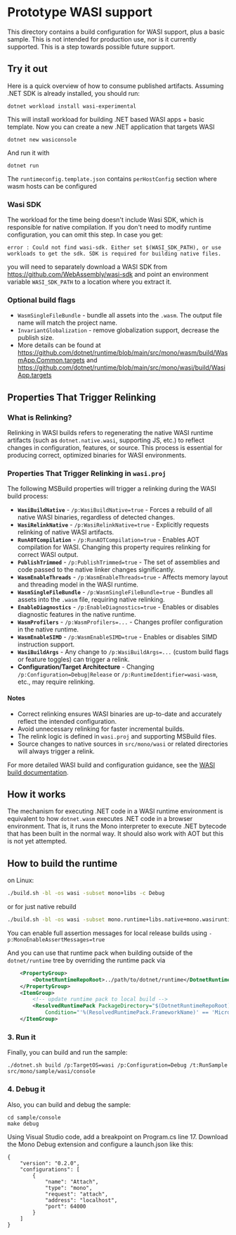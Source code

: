 # Prototype WASI support

This directory contains a build configuration for WASI support, plus a basic sample. This is not intended for production use, nor is it currently supported. This is a step towards possible future support.

## Try it out

Here is a quick overview of how to consume published artifacts. Assuming .NET SDK is already installed, you should run:

```
dotnet workload install wasi-experimental
```

This will install workload for building .NET based WASI apps + basic template.
Now you can create a new .NET application that targets WASI

```
dotnet new wasiconsole
```

And run it with

```
dotnet run
```

The `runtimeconfig.template.json` contains `perHostConfig` section where wasm hosts can be configured

### Wasi SDK

The workload for the time being doesn't include Wasi SDK, which is responsible for native compilation.
If you don't need to modify runtime configuration, you can omit this step. In case you get:

```
error : Could not find wasi-sdk. Either set $(WASI_SDK_PATH), or use workloads to get the sdk. SDK is required for building native files.
```

you will need to separately download a WASI SDK from https://github.com/WebAssembly/wasi-sdk and point an environment variable `WASI_SDK_PATH` to a location where you extract it.

### Optional build flags

- `WasmSingleFileBundle` - bundle all assets into the `.wasm`. The output file name will match the project name.
- `InvariantGlobalization` - remove globalization support, decrease the publish size.
- More details can be found at https://github.com/dotnet/runtime/blob/main/src/mono/wasm/build/WasmApp.Common.targets and https://github.com/dotnet/runtime/blob/main/src/mono/wasi/build/WasiApp.targets

## Properties That Trigger Relinking

### What is Relinking?

Relinking in WASI builds refers to regenerating the native WASI runtime artifacts (such as `dotnet.native.wasi`, supporting JS, etc.) to reflect changes in configuration, features, or source. This process is essential for producing correct, optimized binaries for WASI environments.

### Properties That Trigger Relinking in `wasi.proj`

The following MSBuild properties will trigger a relinking during the WASI build process:

- **`WasiBuildNative`** - `/p:WasiBuildNative=true` - Forces a rebuild of all native WASI binaries, regardless of detected changes.
- **`WasiRelinkNative`** - `/p:WasiRelinkNative=true` - Explicitly requests relinking of native WASI artifacts.
- **`RunAOTCompilation`** - `/p:RunAOTCompilation=true` - Enables AOT compilation for WASI. Changing this property requires relinking for correct WASI output.
- **`PublishTrimmed`** - `/p:PublishTrimmed=true` - The set of assemblies and code passed to the native linker changes significantly.
- **`WasmEnableThreads`** - `/p:WasmEnableThreads=true` - Affects memory layout and threading model in the WASI runtime.
- **`WasmSingleFileBundle`** - `/p:WasmSingleFileBundle=true` - Bundles all assets into the `.wasm` file, requiring native relinking.
- **`EnableDiagnostics`** - `/p:EnableDiagnostics=true` - Enables or disables diagnostic features in the native runtime.
- **`WasmProfilers`** - `/p:WasmProfilers=...` - Changes profiler configuration in the native runtime.
- **`WasmEnableSIMD`** - `/p:WasmEnableSIMD=true` - Enables or disables SIMD instruction support.
- **`WasiBuildArgs`** - Any change to `/p:WasiBuildArgs=...` (custom build flags or feature toggles) can trigger a relink.
- **Configuration/Target Architecture** - Changing `/p:Configuration=Debug|Release` or `/p:RuntimeIdentifier=wasi-wasm`, etc., may require relinking.

#### Notes

- Correct relinking ensures WASI binaries are up-to-date and accurately reflect the intended configuration.
- Avoid unnecessary relinking for faster incremental builds.
- The relink logic is defined in `wasi.proj` and supporting MSBuild files.
- Source changes to native sources in `src/mono/wasi` or related directories will always trigger a relink.

For more detailed WASI build and configuration guidance, see the [WASI build documentation](../../../docs/workflow/building/libraries/webassembly-instructions.md).

## How it works

The mechanism for executing .NET code in a WASI runtime environment is equivalent to how `dotnet.wasm` executes .NET code in a browser environment. That is, it runs the Mono interpreter to execute .NET bytecode that has been built in the normal way. It should also work with AOT but this is not yet attempted.

## How to build the runtime

on Linux:
```.sh
./build.sh -bl -os wasi -subset mono+libs -c Debug
```
or for just native rebuild
```.sh
./build.sh -bl -os wasi -subset mono.runtime+libs.native+mono.wasiruntime -c Debug
```
You can enable full assertion messages for local release builds using
`-p:MonoEnableAssertMessages=true`

And you can use that runtime pack when building outside of the `dotnet/runtime` tree by overriding the runtime pack via


```xml
    <PropertyGroup>
        <DotnetRuntimeRepoRoot>../path/to/dotnet/runtime</DotnetRuntimeRepoRoot>
    </PropertyGroup>
	<ItemGroup>
		<!-- update runtime pack to local build -->
		<ResolvedRuntimePack PackageDirectory="$(DotnetRuntimeRepoRoot)/artifacts/bin/microsoft.netcore.app.runtime.wasi-wasm/Release"
			Condition="'%(ResolvedRuntimePack.FrameworkName)' == 'Microsoft.NETCore.App'" />
	</ItemGroup>
```

### 3. Run it

Finally, you can build and run the sample:

```
./dotnet.sh build /p:TargetOS=wasi /p:Configuration=Debug /t:RunSample src/mono/sample/wasi/console
```

### 4. Debug it

Also, you can build and debug the sample:

```
cd sample/console
make debug
```

Using Visual Studio code, add a breakpoint on Program.cs line 17.
Download the Mono Debug extension and configure a launch.json like this:
```
{
    "version": "0.2.0",
    "configurations": [
        {
            "name": "Attach",
            "type": "mono",
            "request": "attach",
            "address": "localhost",
            "port": 64000
        }
    ]
}
```
